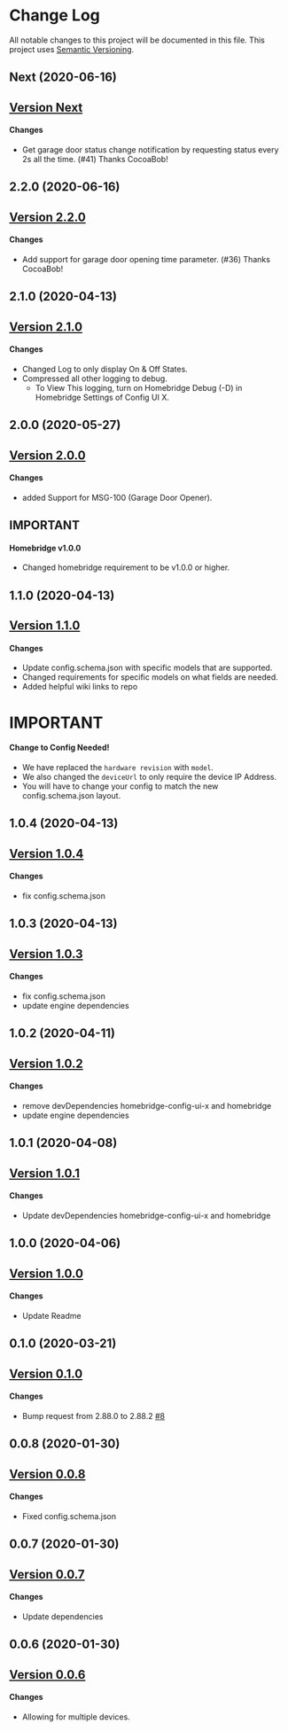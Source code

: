 # Change Log

All notable changes to this project will be documented in this file. This project uses [Semantic Versioning](https://semver.org/).

## Next (2020-06-16)

## [Version Next](https://github.com/donavanbecker/homebridge-honeywell-home/compare/v2.2.0...2.X.X)

#### Changes
-  Get garage door status change notification by requesting status every 2s all the time. (#41) Thanks CocoaBob!

## 2.2.0 (2020-06-16)

## [Version 2.2.0](https://github.com/donavanbecker/homebridge-honeywell-home/compare/v2.1.0...2.2.0)

#### Changes
- Add support for garage door opening time parameter. (#36) Thanks CocoaBob!

## 2.1.0 (2020-04-13)

## [Version 2.1.0](https://github.com/donavanbecker/homebridge-honeywell-home/compare/v2.0.0...2.1.0)

#### Changes
- Changed Log to only display On & Off States.
- Compressed all other logging to debug.
    - To View This logging, turn on Homebridge Debug (-D) in Homebridge Settings of Config UI X.

## 2.0.0 (2020-05-27)

## [Version 2.0.0](https://github.com/donavanbecker/homebridge-honeywell-home/compare/v1.1.0...2.0.0)

#### Changes
- added Support for MSG-100 (Garage Door Opener).

## IMPORTANT
#### Homebridge v1.0.0
- Changed homebridge requirement to be v1.0.0 or higher.

## 1.1.0 (2020-04-13)

## [Version 1.1.0](https://github.com/donavanbecker/homebridge-honeywell-home/compare/v1.0.4...1.1.0)

#### Changes
- Update config.schema.json with specific models that are supported.
- Changed requirements for specific models on what fields are needed.
- Added helpful wiki links to repo

# IMPORTANT
#### Change to Config Needed!
- We have replaced the `hardware revision` with `model`.
- We also changed the `deviceUrl` to only require the device IP Address.
- You will have to change your config to match the new config.schema.json layout.

## 1.0.4 (2020-04-13)

## [Version 1.0.4](https://github.com/donavanbecker/homebridge-honeywell-home/compare/v1.0.3...1.0.4)

#### Changes

- fix config.schema.json

## 1.0.3 (2020-04-13)

## [Version 1.0.3](https://github.com/donavanbecker/homebridge-honeywell-home/compare/v1.0.2...1.0.3)

#### Changes

- fix config.schema.json
- update engine dependencies

## 1.0.2 (2020-04-11)

## [Version 1.0.2](https://github.com/donavanbecker/homebridge-honeywell-home/compare/v1.0.1...1.0.2)

#### Changes

- remove devDependencies homebridge-config-ui-x and homebridge
- update engine dependencies

## 1.0.1 (2020-04-08)

## [Version 1.0.1](https://github.com/donavanbecker/homebridge-honeywell-home/compare/v1.0.0...1.0.1)

#### Changes

- Update devDependencies homebridge-config-ui-x and homebridge

## 1.0.0 (2020-04-06)

## [Version 1.0.0](https://github.com/donavanbecker/homebridge-honeywell-home/compare/v0.1.0...1.0.0)

#### Changes

- Update Readme

## 0.1.0 (2020-03-21)

## [Version 0.1.0](https://github.com/donavanbecker/homebridge-honeywell-home/compare/v0.0.8...0.1.0)

#### Changes

- Bump request from 2.88.0 to 2.88.2 [#8](https://github.com/donavanbecker/homebridge-meross/pull/8)

## 0.0.8 (2020-01-30)

## [Version 0.0.8](https://github.com/donavanbecker/homebridge-honeywell-home/compare/v0.0.7...0.0.8)

#### Changes

- Fixed config.schema.json

## 0.0.7 (2020-01-30)

## [Version 0.0.7](https://github.com/donavanbecker/homebridge-honeywell-home/compare/v0.0.6...0.0.7)

#### Changes

- Update dependencies

## 0.0.6 (2020-01-30)

## [Version 0.0.6](https://github.com/donavanbecker/homebridge-meross/tree/v0.0.6)

#### Changes

- Allowing for multiple devices.
